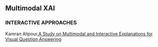 
## Multimodal XAI


### INTERACTIVE APPROACHES

Kamran Alipour,[A Study on Multimodal and Interactive Explanations for Visual Question Answering](https://arxiv.org/abs/2003.00431)
